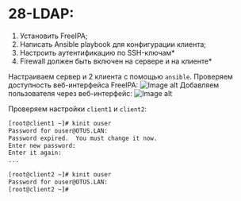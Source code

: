 # 28-LDAP:
1. Установить FreeIPA;
2. Написать Ansible playbook для конфигурации клиента;
3. Настроить аутентификацию по SSH-ключам*
4. Firewall должен быть включен на сервере и на клиенте*

Настраиваем сервер и 2 клиента с помощью `ansible`. 
Проверяем доступность веб-интерфейса FreeIPA:
![Image alt]()
Добавляем пользователя через веб-интерфейс:
![Image alt]()

Проверяем настройки `client1` и `client2`:
```bash
[root@client1 ~]# kinit ouser
Password for ouser@OTUS.LAN: 
Password expired.  You must change it now.
Enter new password: 
Enter it again: 
...

[root@client2 ~]# kinit ouser
Password for ouser@OTUS.LAN: 
[root@client2 ~]# 

```
